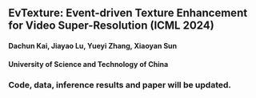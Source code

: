 EvTexture: Event-driven Texture Enhancement for Video Super-Resolution (ICML 2024)
---
#### Dachun Kai, Jiayao Lu, Yueyi Zhang, Xiaoyan Sun
#### University of Science and Technology of China

### Code, data, inference results and paper will be updated.

